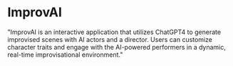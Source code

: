 # ImprovAI
"ImprovAI is an interactive application that utilizes ChatGPT4 to generate improvised scenes with AI actors and a director. Users can customize character traits and engage with the AI-powered performers in a dynamic, real-time improvisational environment."
